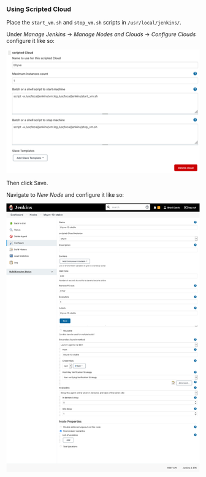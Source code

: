 ### Using Scripted Cloud

Place the `start_vm.sh` and `stop_vm.sh` scripts in `/usr/local/jenkins/`.

Under *Manage Jenkins* -> *Manage Nodes and Clouds* -> *Configure Clouds* configure it like so:

![Scripted Cloud](bhyve_scripted_cloud_configure_clouds.png)

Then click Save.

Navigate to *New Node* and configure it like so:

![New Node](bhyve_scripted_cloud_new_node.png)
